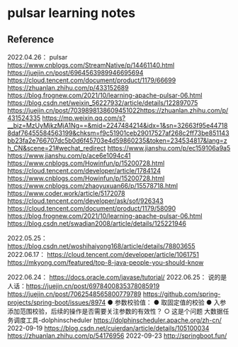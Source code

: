 # pulsar learning notes


## Reference

2022.04.26：
pulsar
https://www.cnblogs.com/StreamNative/p/14461140.html
https://juejin.cn/post/6964563989946695694
https://cloud.tencent.com/document/product/1179/66699
https://zhuanlan.zhihu.com/p/433152689
https://blog.frognew.com/2021/10/learning-apache-pulsar-06.html
https://blog.csdn.net/weixin_56227932/article/details/122897075
https://juejin.cn/post/7039898138609451022https://zhuanlan.zhihu.com/p/431524335
https://mp.weixin.qq.com/s?__biz=MzUyMjkzMjA1Ng==&mid=2247484214&idx=1&sn=32663f95e447188daf76455584563199&chksm=f9c51901ceb29017527af268c2ff73be851143bb23fa2e766707dc5b0d6f45703e4d59860235&token=234534817&lang=zh_CN&scene=21#wechat_redirect
https://www.jianshu.com/p/ec159106a9a5
https://www.jianshu.com/p/ace6e1094c41
https://www.cnblogs.com/Howinfun/p/15200728.html
https://cloud.tencent.com/developer/article/1784124
https://www.cnblogs.com/Howinfun/p/15200728.html
https://www.cnblogs.com/zhaoyuxuan66/p/15578718.html
https://www.coder.work/article/5172078
https://cloud.tencent.com/developer/ask/sof/926343
https://cloud.tencent.com/document/product/1179/58090
https://blog.frognew.com/2021/10/learning-apache-pulsar-06.html
https://blog.csdn.net/swadian2008/article/details/125221946

2022.05.25：
https://blog.csdn.net/woshihaiyong168/article/details/78803655
2022.06.17：
https://cloud.tencent.com/developer/article/1061751
https://mkyong.com/featured/top-8-java-people-you-should-know

2022.06.24：
https://docs.oracle.com/javase/tutorial/
2022.06.25：
说的是人话：https://juejin.cn/post/6978400835378085919
https://juejin.cn/post/7062548565800779789
https://github.com/spring-projects/spring-boot/issues/8974
● 参数校验值：
● 取固定值的校验
● 入参添加范围校验，后续的操作是否需要关注参数的有效性？
	○ 这是个问题
大数据任务调度工具-dolphinscheduler
https://dolphinscheduler.apache.org/zh-cn/
2022-09-19
https://blog.csdn.net/cuierdan/article/details/105100034
https://zhuanlan.zhihu.com/p/54176956
2022-09-23
http://springboot.fun/
